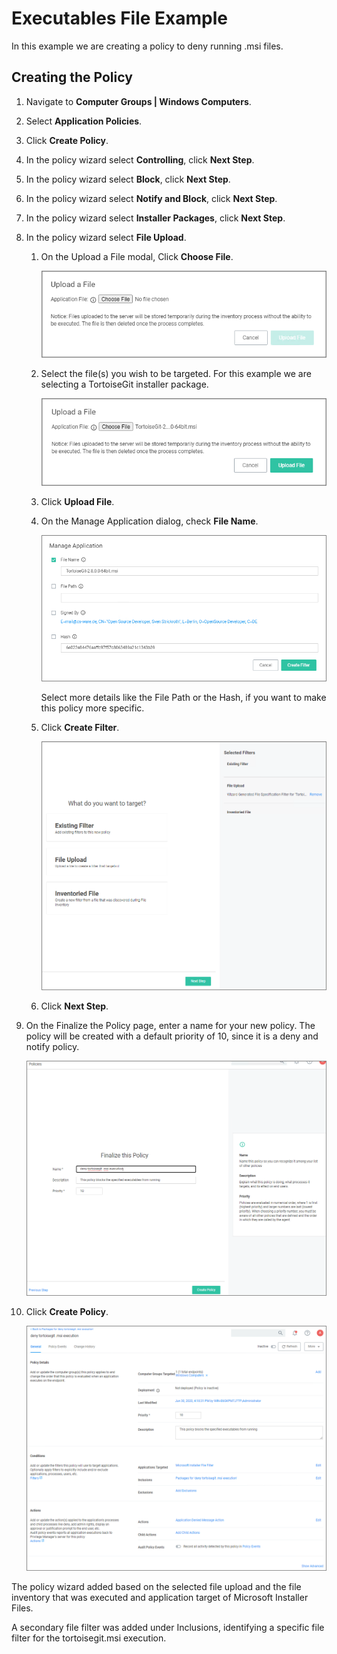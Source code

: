 [title]: # (Executable Example)
[tags]: # (secondary file filter)
[priority]: # (2)
# Executables File Example

In this example we are creating a policy to deny running .msi files.

## Creating the Policy

1. Navigate to __Computer Groups | Windows Computers__.
1. Select __Application Policies__.
1. Click __Create Policy__.
1. In the policy wizard select __Controlling__, click __Next Step__.
1. In the policy wizard select __Block__, click __Next Step__.
1. In the policy wizard select __Notify and Block__, click __Next Step__.
1. In the policy wizard select __Installer Packages__, click __Next Step__.
1. In the policy wizard select __File Upload__.
   1. On the Upload a File modal, Click __Choose File__.

      ![upload](images/choose-file.png "Upload a File dialog")
   1. Select the file(s) you wish to be targeted. For this example we are selecting a TortoiseGit installer package.

      ![upload](images/upload-msi.png "Upload a File dialog with file added")
   1. Click __Upload File__.
   1. On the Manage Application dialog, check __File Name__.

      ![manage app](images/manage-app-msi.png "Select the filter creation settings")

      Select more details like the File Path or the Hash, if you want to make this policy more specific.
   1. Click __Create Filter__.

      ![filter](images/filter-msi.png "Policy wizard with filters added")
   1. Click __Next Step__.
1. On the Finalize the Policy page, enter a name for your new policy. The policy will be created with a default priority of 10, since it is a deny and notify policy.

   ![create](images/create-msi.png "Finalize and create the policy")
1. Click __Create Policy__.

   ![final](images/script-policy-msi.png "Finalized policy")

The policy wizard added based on the selected file upload and the file inventory that was executed and application target of Microsoft Installer Files.

A secondary file filter was added under Inclusions, identifying a specific file filter for the tortoisegit.msi execution.
